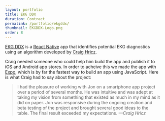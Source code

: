 ```yaml
---
layout: portfolio
title: EKG DDX
duration: Contract
permalink: /portfolio/ekgddx/
thumbnail: EKGDDX-Logo.png
order: 8
---
```


[EKG DDX](https://apps.apple.com/us/app/ekg-ddx/id1483542588) is a [React Native](https://reactnative.dev/) app that identifies potential EKG diagnostics using an algorithm developed by [Craig Hricz](https://www.wdhospital.org/wdh/providers/craig-r-hricz-pa-c). 

Craig needed someone who could help him build the app and publish it to iOS and Android app stores. In order to acheive this we made the app with [Expo](https://expo.io/), which is by far the fastest way to build an app using JavaScript. Here is what Craig had to say about the project:

> I had the pleasure of working with Jon on a smartphone app project over a period of several months. He was intuitive and was adept at taking my vision from something that existed as much in my mind as it did on paper. Jon was responsive during the ongoing creation and beta testing of the project and brought several good ideas to the table. The final result exceeded my expectations. <cite>—Craig Hricz</cite>

